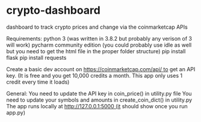 # crypto-dashboard
 dashboard to track crypto prices and change via the coinmarketcap APIs

Requirements: 
python 3 (was written in 3.8.2 but probably any verison of 3 will work) 
pycharm community edition (you could probably use idle as well but you need to get the html file in the proper folder structure) 
pip install flask 
pip install requests

Create a basic dev account on https://coinmarketcap.com/api/ to get an API key. (It is free and you get 10,000 credits a month. This app only uses 1 credit every time it loads)

General: 
You need to update the API key in coin_price() in utility.py file 
You need to update your symbols and amounts in create_coin_dict() in utility.py 
The app runs locally at http://127.0.0.1:5000 (it should show once you run app.py)
